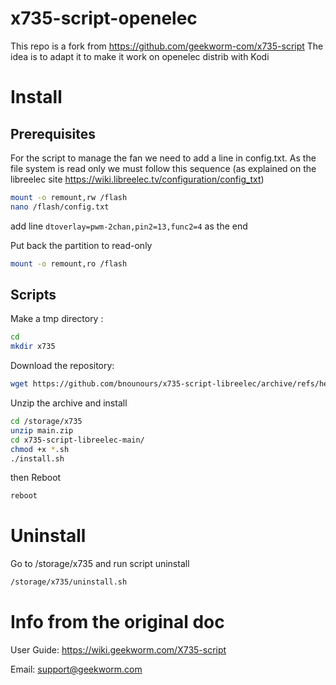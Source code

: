 # x735-script-openelec

This repo is a fork from https://github.com/geekworm-com/x735-script
The idea is to adapt it to make it work on openelec distrib with Kodi

# Install

## Prerequisites
For the script to manage the fan we need to add a line in config.txt. As the file system is read only we must follow this sequence (as explained on the libreelec site https://wiki.libreelec.tv/configuration/config_txt)

```bash
mount -o remount,rw /flash
nano /flash/config.txt
```

add line `dtoverlay=pwm-2chan,pin2=13,func2=4` as the end

Put back the partition to read-only
```bash
mount -o remount,ro /flash
```


## Scripts

Make a tmp directory :
```bash
cd 
mkdir x735
```

Download the repository:

```bash
wget https://github.com/bnounours/x735-script-libreelec/archive/refs/heads/main.zip -P /storage/x735
```

Unzip the archive and install
```bash
cd /storage/x735
unzip main.zip
cd x735-script-libreelec-main/
chmod +x *.sh
./install.sh
```
then Reboot
```bash
reboot
```



# Uninstall
Go to /storage/x735 and run script uninstall
```bash
/storage/x735/uninstall.sh
```


# Info from the original doc


User Guide: https://wiki.geekworm.com/X735-script

Email: support@geekworm.com
